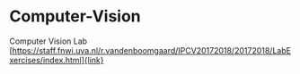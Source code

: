 # Computer-Vision
Computer Vision Lab
[https://staff.fnwi.uva.nl/r.vandenboomgaard/IPCV20172018/20172018/LabExercises/index.html]{link}

